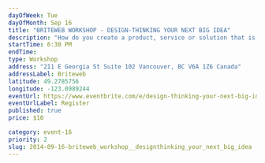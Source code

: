 ```yaml
---
dayOfWeek: Tue
dayOfMonth: Sep 16
title: "BRITEWEB WORKSHOP - DESIGN-THINKING YOUR NEXT BIG IDEA"
description: "How do you create a product, service or solution that is innovative, and that everyone wants? The most creative and successful entrepreneurs and business leaders use design thinking. Taught by Marica Rizzo and Alexis Young, the workshop will also feature local experts to help you craft your solutions."
startTime: 6:30 PM
endTime: 
type: Workshop
address: "211 E Georgia St Suite 102 Vancouver, BC V6A 1Z6 Canada"
addressLabel: Briteweb
latitude: 49.2785756
longitude: -123.0989244
eventUrl: https://www.eventbrite.com/e/design-thinking-your-next-big-idea-tickets-12585139491
eventUrlLabel: Register
published: true
price: $10

category: event-16
priority: 2
slug: 2014-09-16-briteweb_workshop__designthinking_your_next_big_idea
---
```


